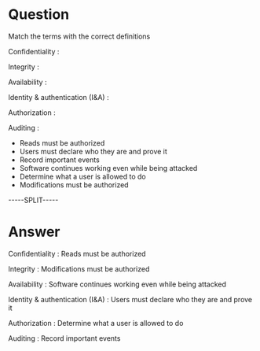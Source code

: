 # Question

Match the terms with the correct definitions

Confidentiality : 

Integrity : 

Availability : 

Identity & authentication (I&A) : 

Authorization : 

Auditing : 



- Reads must be authorized
- Users must declare who they are and prove it
- Record important events
- Software continues working even while being attacked
- Determine what a user is allowed to do
- Modifications must be authorized

-----SPLIT-----

# Answer

Confidentiality : Reads must be authorized

Integrity : Modifications must be authorized

Availability : Software continues working even while being attacked

Identity & authentication (I&A) : Users must declare who they are and prove it

Authorization : Determine what a user is allowed to do

Auditing : Record important events
